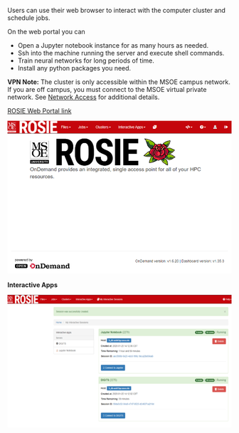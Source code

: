 Users can use their web browser to interact with the computer cluster and schedule jobs.

On the web portal you can

* Open a Jupyter notebook instance for as many hours as needed.
* Ssh into the machine running the server and execute shell commands.
* Train neural networks for long periods of time.
* Install any python packages you need.

**VPN Note:** The cluster is only accessible within the MSOE campus network. If you are off campus, you must connect to the MSOE virtual private network. See [Network Access](../access.md) for additional details.

[ROSIE Web Portal link](https://dh-ood.hpc.msoe.edu)

![Dasbhoard Screenshot](../_images/dashboard.png)

**Interactive Apps**

![Interactive Apps](../_images/ood_running_apps.png)